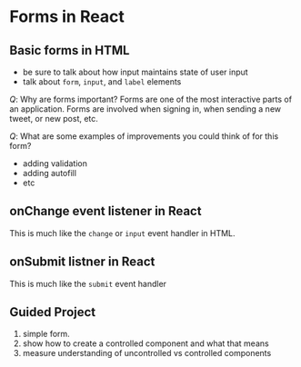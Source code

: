 # Forms in React

## Basic forms in HTML
- be sure to talk about how input maintains state of user input
- talk about `form`, `input`, and `label` elements

_Q_: Why are forms important? Forms are one of the most interactive parts of an application. Forms are involved when signing in, when sending a new tweet, or new post, etc.

_Q_: What are some examples of improvements you could think of for this form?

- adding validation
- adding autofill
- etc

## onChange event listener in React
This is much like the `change` or `input` event handler in HTML.


## onSubmit listner in React
This is much like the `submit` event handler


## Guided Project

1. simple form.
2. show how to create a controlled component and what that means
3. measure understanding of uncontrolled vs controlled components 
